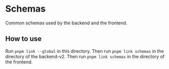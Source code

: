 # Schemas

Common schemas used by the backend and the frontend.

## How to use

Run `pnpm link --global` in this directory. Then run `pnpm link schemas` in the directory of the 
backend-v2. Then run `pnpm link schemas` in the directory of the frontend.